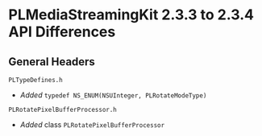 # PLMediaStreamingKit 2.3.3 to 2.3.4 API Differences

## General Headers

```
PLTypeDefines.h
```
- *Added* `typedef NS_ENUM(NSUInteger, PLRotateModeType)`


```
PLRotatePixelBufferProcessor.h
```
- *Added*  class `PLRotatePixelBufferProcessor`